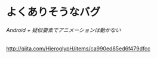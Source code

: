 
# よくありそうなバグ

###### Android + 疑似要素でアニメーションは動かない  
http://qiita.com/HieroglypH/items/ca990ed85ed6f479dfcc  

###### 

###### 

###### 

###### 

###### 

###### 

###### 

###### 

###### 

###### 

###### 

###### 



